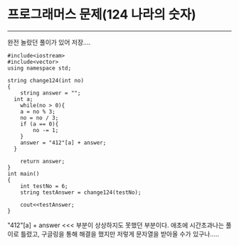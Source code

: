 # 프로그래머스 문제(124 나라의 숫자)
- - -

완전 놀랐던 풀이가 있어 저장....

```
#include<iostream>
#include<vector>
using namespace std;

string change124(int no)
{
    string answer = "";
  int a;
    while(no > 0){
    a = no % 3;
    no = no / 3;
    if (a == 0){
        no -= 1;
    }
    answer = "412"[a] + answer;
  }

    return answer;
}
int main()
{
    int testNo = 6;
    string testAnswer = change124(testNo);

    cout<<testAnswer;
}

```

"412"[a] + answer <<< 부분이 상상하지도 못했던 부분이다.
애초에 시간초과나는 풀이로 틀렸고, 구글링을 통해 해결을 했지만 저렇게 문자열을 받아올 수가 있구나.....
